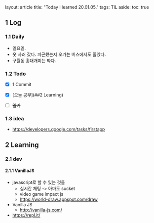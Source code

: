 layout: article
title: "Today I learned 20.01.05."
tags: TIL
aside:
  toc: true

## 1 Log

### 1.1 Daily

- 일요일.
- 옷 사러 갔다. 피곤했는지 오가는 버스에서도 졸았다.
- 구월동 홍대개미는 짜다.

### 1.2 Todo

- [x] 1 Commit

- [x] [오늘 공부](##2 Learning)

- [ ] ~~일기~~

  

### 1.3 idea

- https://developers.google.com/tasks/firstapp



## 2 Learning

### 2.1 dev

#### 2.1.1 VanillaJS

- javascript로 할 수 있는 것들
  - 실시간 채팅 -> 아마도 socket
  - video game impact js
  - https://world-draw.appspot.com/draw
- Vanilla JS
  - http://vanilla-js.com/
- https://repl.it/
